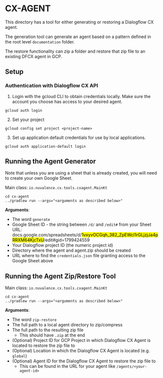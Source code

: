 # CX-AGENT

This directory has a tool for either generating or restoring a Dialogflow CX agent.

The generation tool can generate an agent based on a pattern defined in the root level `documentation` folder.

The restore functionality can zip a folder and restore that zip file to an existing DFCX agent in GCP.

## Setup

### Authentication with Dialogflow CX API

1. Login with the gcloud CLI to obtain credentials locally. Make sure the account you choose has access to your desired agent.
```
gcloud auth login
```

2. Set your project
```
gcloud config set project <project-name>
```

3. Set up application default credentials for use by local applications.
```
gcloud auth application-default login
```


## Running the Agent Generator
Note that unless you are using a sheet that is already created, you will need to create your own Google Sheet.

Main class: `io.nuvalence.cx.tools.cxagent.MainKt`

```
cd cx-agent
../gradlew run --args="<arguments as described below>"
```

**Arguments**:
* The word `generate`
* Google Sheet ID - the string between `/d/` and `/edit#` from your Sheet URL: docs.google.com/spreadsheets/d/<mark>1vxyvOCGqh_382_ZpEWcI1rGLjzjJa4pRRXM64KjcTxU</mark>/edit#gid=1799424559
* Your Dialogflow project ID (the numeric project id)
* Directory where the agent and agent.zip should be created
* URL where to find the `credentials.json` file granting access to the Google Sheet above

## Running the Agent Zip/Restore Tool
Main class: `io.nuvalence.cx.tools.cxagent.MainKt`

```
cd cx-agent
../gradlew run --args="<arguments as described below>"
```

**Arguments**:
* The word `zip-restore`
* The full path to a local agent directory to zip/compress
* The full path to the resulting zip file
  * This should have `.zip` at the end
* (Optional) Project ID for GCP Project in which Dialogflow CX Agent is located to restore the zip file to
* (Optional) Location in which the Dialogflow CX Agent is located (e.g. `global`)
* (Optional) Agent ID for the Dialogflow CX Agent to restore the zip file to
  * This can be found in the URL for your agent like `/agents/<your-agent-id>`